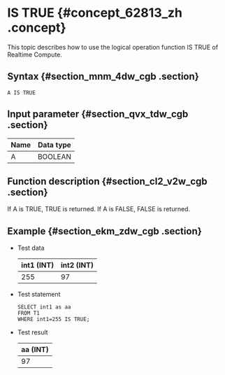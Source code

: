 # IS TRUE {#concept_62813_zh .concept}

This topic describes how to use the logical operation function IS TRUE of Realtime Compute.

## Syntax {#section_mnm_4dw_cgb .section}

```language-sql
A IS TRUE

```

## Input parameter {#section_qvx_tdw_cgb .section}

|Name|Data type|
|----|---------|
|A|BOOLEAN|

## Function description {#section_cl2_v2w_cgb .section}

If A is TRUE, TRUE is returned. If A is FALSE, FALSE is returned.

## Example {#section_ekm_zdw_cgb .section}

-   Test data

    |int1 \(INT\)|int2 \(INT\)|
    |------------|------------|
    |255|97|

-   Test statement

    ```
    SELECT int1 as aa
    FROM T1
    WHERE int1=255 IS TRUE;
    
    ```

-   Test result

    |aa \(INT\)|
    |----------|
    |97|


